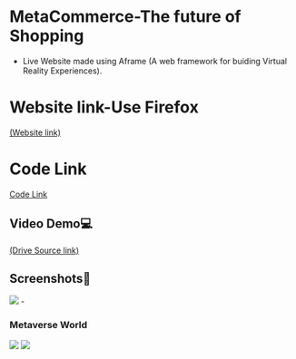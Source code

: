 # MetaCommerce-The future of Shopping
- Live Website made using Aframe (A web framework for buiding Virtual Reality Experiences).
# Website link-Use Firefox
<a href="https://cotton-yummy-front.glitch.me">(Website link)</a>
<br>
# Code Link
<a href="https://glitch.com/edit/#!/cotton-yummy-front?path=public%2Fscene.html%3A1%3A0">Code Link</a>
<br>

## Video Demo💻
<a href="https://drive.google.com/file/d/1HWyiJshPOmfl86tHyRUYBY8tTWyovC3S/view?usp=sharing">(Drive Source link)</a><br>

## Screenshots📸
<image src="https://user-images.githubusercontent.com/92815147/184545520-d5fde189-7c98-4b6b-bc37-dc949ffd1573.png"/>
- <h3>Metaverse World</h3>
<image src="https://user-images.githubusercontent.com/92815147/184539456-88f1c782-ca0f-4b7b-ba08-95f101468555.png"/>
<image src="https://user-images.githubusercontent.com/92815147/184539555-e1c2ee03-c488-40df-ad8f-30c126eaa58b.png"/>


